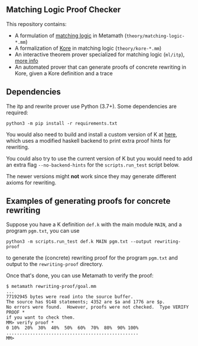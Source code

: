 Matching Logic Proof Checker
----------------------------

This repository contains:

-   A formulation of [matching logic](http://www.matching-logic.org/) in Metamath
    (`theory/matching-logic-*.mm`)
-   A formalization of [Kore](https://github.com/kframework/kore) in matching logic (`theory/kore-*.mm`)
-   An interactive theorem prover specialized for matching logic (`ml/itp`), [more info](ml/itp)
-   An automated prover that can generate proofs of concrete rewriting in Kore,
    given a Kore definition and a trace

Dependencies
------------

The itp and rewrite prover use Python (3.7+). Some dependencies are required:

    python3 -m pip install -r requirements.txt

You would also need to build and install a custom version of K at [here](https://github.com/rod-lin/k/tree/matching-logic-proof-checker),
which uses a modified haskell backend to print extra proof hints for rewriting.

You could also try to use the current version of K but
you would need to add an extra flag `--no-backend-hints` for the `scripts.run_test`
script below.

The newer versions might **not** work since they may generate different axioms for rewriting.

Examples of generating proofs for concrete rewriting
----------------------------------------------------

Suppose you have a K definition `def.k` with the main module `MAIN`, and a
program `pgm.txt`, you can use

    python3 -m scripts.run_test def.k MAIN pgm.txt --output rewriting-proof

to generate the (concrete) rewriting proof for the program `pgm.txt` and output
to the `rewriting-proof` directory.

Once that's done, you can use Metamath to verify the proof:

    $ metamath rewriting-proof/goal.mm
    ...
    77192945 bytes were read into the source buffer.
    The source has 9148 statements; 4352 are $a and 1776 are $p.
    No errors were found.  However, proofs were not checked.  Type VERIFY PROOF *
    if you want to check them.
    MM> verify proof *
    0 10%  20%  30%  40%  50%  60%  70%  80%  90% 100%
    ..................................................
    MM>

